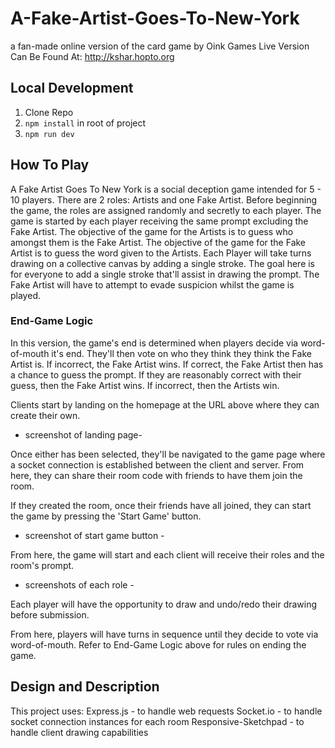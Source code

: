 # A-Fake-Artist-Goes-To-New-York
a fan-made online version of the card game by Oink Games
Live Version Can Be Found At:
  http://kshar.hopto.org
  
## Local Development
1) Clone Repo
2) `npm install` in root of project
3) `npm run dev`

## How To Play
A Fake Artist Goes To New York is a social deception game intended for 5 - 10 players.
There are 2 roles: Artists and one Fake Artist.
Before beginning the game, the roles are assigned randomly and secretly to each player.
The game is started by each player receiving the same prompt excluding the Fake Artist.
The objective of the game for the Artists is to guess who amongst them is the Fake Artist.
The objective of the game for the Fake Artist is to guess the word given to the Artists.
Each Player will take turns drawing on a collective canvas by adding a single stroke.
The goal here is for everyone to add a single stroke that'll assist in drawing the prompt.
The Fake Artist will have to attempt to evade suspicion whilst the game is played.

### End-Game Logic
In this version, the game's end is determined when players decide via word-of-mouth it's end.
They'll then vote on who they think they think the Fake Artist is.
If incorrect, the Fake Artist wins.
If correct, the Fake Artist then has a chance to guess the prompt.
If they are reasonably correct with their guess, then the Fake Artist wins.
If incorrect, then the Artists win.

Clients start by landing on the homepage at the URL above where they can create their own. 
- screenshot of landing page-

Once either has been selected, they'll be navigated to the game page where a socket connection
is established between the client and server.
From here, they can share their room code with friends to have them join the room.

If they created the room, once their friends have all joined, they can start the game by pressing the 'Start Game'
button.
- screenshot of start game button -

From here, the game will start and each client will receive their roles and the room's prompt.
- screenshots of each role -

Each player will have the opportunity to draw and undo/redo their drawing before submission.

From here, players will have turns in sequence until they decide to vote via word-of-mouth.
Refer to End-Game Logic above for rules on ending the game.

## Design and Description
This project uses:
  Express.js - to handle web requests
  Socket.io - to handle socket connection instances for each room
  Responsive-Sketchpad - to handle client drawing capabilities


